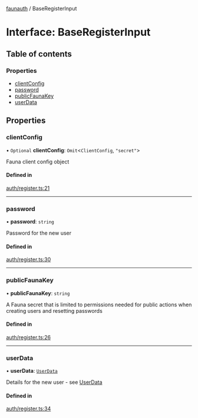 [faunauth](../index.md) / BaseRegisterInput

# Interface: BaseRegisterInput

## Table of contents

### Properties

- [clientConfig](BaseRegisterInput.md#clientconfig)
- [password](BaseRegisterInput.md#password)
- [publicFaunaKey](BaseRegisterInput.md#publicfaunakey)
- [userData](BaseRegisterInput.md#userdata)

## Properties

### clientConfig

• `Optional` **clientConfig**: `Omit`<`ClientConfig`, ``"secret"``\>

Fauna client config object

#### Defined in

[auth/register.ts:21](https://github.com/alexnitta/faunauth/blob/baabf83/src/auth/register.ts#L21)

___

### password

• **password**: `string`

Password for the new user

#### Defined in

[auth/register.ts:30](https://github.com/alexnitta/faunauth/blob/baabf83/src/auth/register.ts#L30)

___

### publicFaunaKey

• **publicFaunaKey**: `string`

A Fauna secret that is limited to permissions needed for public actions when creating users
and resetting passwords

#### Defined in

[auth/register.ts:26](https://github.com/alexnitta/faunauth/blob/baabf83/src/auth/register.ts#L26)

___

### userData

• **userData**: [`UserData`](UserData.md)

Details for the new user - see [UserData](UserData.md)

#### Defined in

[auth/register.ts:34](https://github.com/alexnitta/faunauth/blob/baabf83/src/auth/register.ts#L34)
